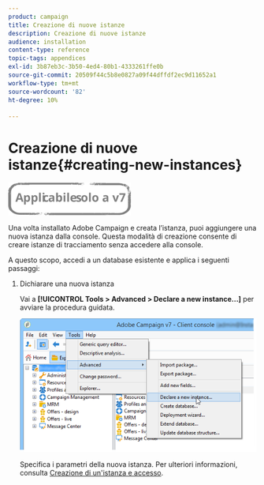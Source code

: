 ```yaml
---
product: campaign
title: Creazione di nuove istanze
description: Creazione di nuove istanze
audience: installation
content-type: reference
topic-tags: appendices
exl-id: 3b87eb3c-3b50-4ed4-80b1-4333261ffe0b
source-git-commit: 20509f44c5b8e0827a09f44dffdf2ec9d11652a1
workflow-type: tm+mt
source-wordcount: '82'
ht-degree: 10%

---
```


# Creazione di nuove istanze{#creating-new-instances}

![](../../assets/v7-only.svg)

Una volta installato Adobe Campaign e creata l’istanza, puoi aggiungere una nuova istanza dalla console. Questa modalità di creazione consente di creare istanze di tracciamento senza accedere alla console.

A questo scopo, accedi a un database esistente e applica i seguenti passaggi:

1. Dichiarare una nuova istanza

   Vai a **[!UICONTROL Tools > Advanced > Declare a new instance...]** per avviare la procedura guidata.

   ![](assets/s_ncs_install_declare_instance_menu.png)

   Specifica i parametri della nuova istanza. Per ulteriori informazioni, consulta [Creazione di un&#39;istanza e accesso](../../installation/using/creating-an-instance-and-logging-on.md).
